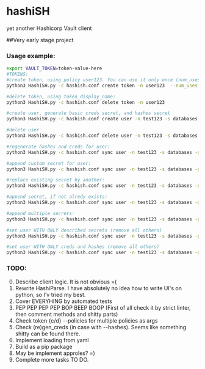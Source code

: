 # hashiSH
yet another Hashicorp Vault client

##Very early stage project

### Usage example:
```bash
export VAULT_TOKEN=token-value-here
#TOKENS:
#create token, using policy user123. You can use it only once (num_uses), and it will expire in 10 seconds
python3 HashiSH.py -c hashish.conf create token -n user123  --num_uses 1 --ttl 10 --policies user123

#delete token, using token_display_name:
python3 HashiSH.py -c hashish.conf delete token -n user123

#create user, generate basic creds secret, and hashes secret
python3 HashiSH.py -c hashish.conf create user -n test123 -s databases -g testgroup --gen_creds --generate_hashes

#delete user
python3 HashiSH.py -c hashish.conf delete user -n test123 -s databases -g testgroup

#regenerate hashes and creds for user:
python3 HashiSH.py -c hashish.conf sync user -n test123 -s databases -g testgroup --regen_creds --regenerate_hashes

#append custom secret for user:
python3 HashiSH.py -c hashish.conf sync user -n test123 -s databases -g testgroup --append_secret '{"secret1":{"data":{"k1":"v1"}}}'

#replace existing secret by another:
python3 HashiSH.py -c hashish.conf sync user -n test123 -s databases -g testgroup --replace --append_secret '{"secret2":{"data":{"k2":"v2"}}}'

#append secret, if not alredy exists:
python3 HashiSH.py -c hashish.conf sync user -n test123 -s databases -g testgroup --append_secret '{"secret2":{"data":{"k2":"v2"}}}'

#append multiple secrets:
python3 HashiSH.py -c hashish.conf sync user -n test123 -s databases -g testgroup --append_secret '[{"secret6":{"data":{"k6":"v6"}}},{"secret5":{"data":{"k5":"v5"}}}]'

#set user WITH ONLY described secrets (remove all others)
python3 HashiSH.py -c hashish.conf sync user -n test123 -s databases -g testgroup --append_secret '{"secret_only":{"data":{"k":"v"}}}' --strict

#set user WITH ONLY creds and hashes (remove all others)
python3 HashiSH.py -c hashish.conf sync user -n test123 -s databases -g testgroup --gen_creds --generate_hashes  --strict

```

### TODO:
0) Describe client logic. It is not obvious =(
1) Rewrite HashiParse. I have absolutely no idea how to write UI's on python, so I'v tried my best.
2) Cover EVERYHING by automated tests
3) PEP PEP PEP PEP BOP BEEP BOOP (First of all check it by strict linter, then comment methods and shitty parts)
4) Сheck token {c/d} --policies for multiple policies as args
5) Check (re)gen_creds (in case with --hashes). Seems like something shitty can be found there.
6) Implement loading from yaml
7) Build as a pip package
8) May be implement approles? =)
9) Complete more tasks TO DO.


